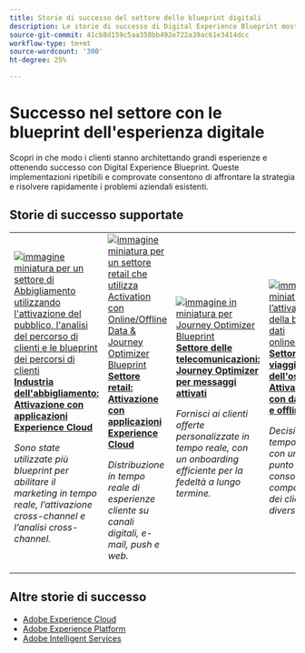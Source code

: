 ```yaml
---
title: Storie di successo del settore delle blueprint digitali
description: Le storie di successo di Digital Experience Blueprint mostrano come diversi settori stanno realizzando il valore aziendale utilizzando le applicazioni Adobe Experience Cloud, alimentate da Adobe Experience Platform.
source-git-commit: 41cb8d159c5aa358bb492e722a39ac61e3414dcc
workflow-type: tm+mt
source-wordcount: '300'
ht-degree: 25%

---
```



# Successo nel settore con le blueprint dell&#39;esperienza digitale

Scopri in che modo i clienti stanno architettando grandi esperienze e ottenendo successo con Digital Experience Blueprint. Queste implementazioni ripetibili e comprovate consentono di affrontare la strategia e risolvere rapidamente i problemi aziendali esistenti.

## Storie di successo supportate

<table style="table-layout:fixed">
<tr>
  <td>
    <a href="https://experienceleague.adobe.com/docs/blueprints-learn/architecture/audience-activation/platform-and-applications.html?lang=it"><img alt="immagine miniatura per un settore di Abbigliamento utilizzando l'attivazione del pubblico, l'analisi del percorso di clienti e le blueprint dei percorsi di clienti" src="https://experienceleague.adobe.com/docs/blueprints-learn/assets/aep+apps_vertical.svg?lang=en"/></a>
    <div><a href="https://experienceleague.adobe.com/docs/blueprints-learn/architecture/audience-activation/platform-and-applications.html?lang=en"><strong>Industria dell'abbigliamento: Attivazione con applicazioni Experience Cloud </strong></a></div>
    <p><em>Sono state utilizzate più blueprint per abilitare il marketing in tempo reale, l’attivazione cross-channel e l’analisi cross-channel.</em></p>
  </td>
  <td>
    <a href="https://experienceleague.adobe.com/docs/blueprints-learn/architecture/customer-journeys/journey-optimizer.html?lang=it"><img alt="immagine miniatura per un settore retail che utilizza Activation con Online/Offline Data &amp; Journey Optimizer Blueprint" src="https://experienceleague.adobe.com/docs/blueprints-learn/assets/aep+apps_vertical.svg?lang=en"/></a>
    <div><a href="https://experienceleague.adobe.com/docs/blueprints-learn/architecture/customer-journeys/journey-optimizer.html?lang=en"><strong>Settore retail: Attivazione con applicazioni Experience Cloud </strong></a></div>
    <p><em>Distribuzione in tempo reale di esperienze cliente su canali digitali, e-mail, push e web.</em></p>
  </td>
  <td>
    <a href="https://experienceleague.adobe.com/docs/blueprints-learn/architecture/customer-journeys/journey-optimizer.html?lang=en"><img alt="immagine in miniatura per Journey Optimizer Blueprint" src="https://experienceleague.adobe.com/docs/blueprints-learn/assets/journey-optimizer.png?lang=en" /></a>
    <div><a href="https://experienceleague.adobe.com/docs/blueprints-learn/architecture/customer-journeys/journey-optimizer.html?lang=en"><strong>Settore delle telecomunicazioni: Journey Optimizer per messaggi attivati</strong></a></div>
    <p><em>Fornisci ai clienti offerte personalizzate in tempo reale, con un onboarding efficiente per la fedeltà a lungo termine.</em></p>
  </td>
  <td>
    <a href="https://experienceleague.adobe.com/docs/blueprints-learn/architecture/audience-activation/online-offline.html?lang=it"><img alt="immagine miniatura per l’attivazione della blueprint dati online/offline" src="https://experienceleague.adobe.com/docs/blueprints-learn/assets/online_offline_activation.svg" /></a>
    <div><a href="https://experienceleague.adobe.com/docs/blueprints-learn/architecture/audience-activation/online-offline.html?lang=en"><strong>Settore dei viaggi e dell'ospitalità: Attivazione con dati online e offline</strong></a></div>
    <p><em>Decisioni in tempo reale con un unico punto di vista consolidato del comportamento dei clienti tra diversi canali.</em></p>
  </td>
</tr>
</table>

## Altre storie di successo

* <a href="https://business.adobe.com/customer-success-stories/index.html?Products+%26+Services=Experience">Adobe Experience Cloud</a>
* <a href="https://business.adobe.com/customer-success-stories/index.html?Products+%26+Services=Experience+Platform">Adobe Experience Platform</a>
* <a href="https://business.adobe.com/customer-success-stories/index.html?Products+%26+Services=Intelligent+Services">Adobe Intelligent Services</a>


